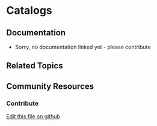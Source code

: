 # Catalogs

## Documentation

* Sorry, no documentation linked yet - please contribute

## Related Topics

## Community Resources

### Contribute

[Edit this file on github](https://github.com/olafk/controlpanel-documentation-docs/blob/master/md/73en/com_liferay_commerce_catalog_web_internal_portlet_CommerceCatalogsPortlet/editCommerceCatalog.md)
